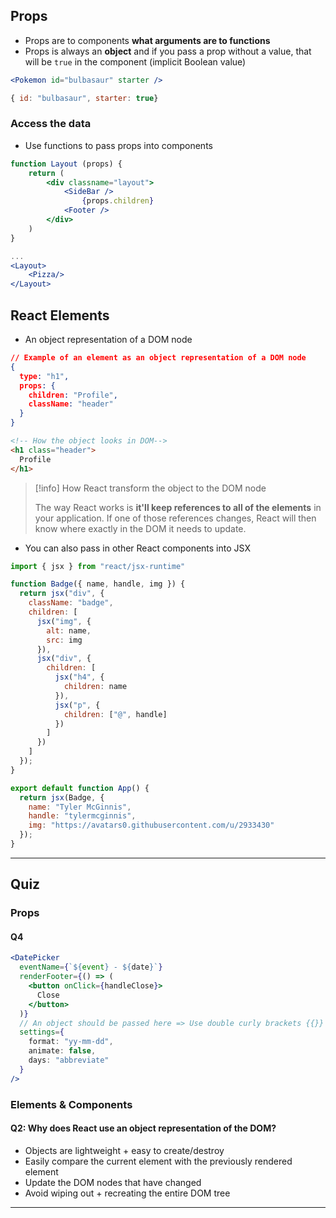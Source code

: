 
## Props

- Props are to components **what arguments are to functions**
- Props is always an **object** and if you pass a prop without a value, that will be `true` in the component (implicit Boolean value)

```jsx
<Pokemon id="bulbasaur" starter />

{ id: "bulbasaur", starter: true}
```

### Access the data

- Use functions to pass props into components

```jsx
function Layout (props) {
	return (
		<div classname="layout">
			<SideBar />
				{props.children}
			<Footer />
		</div>
	)
}

...
<Layout>
	<Pizza/>
</Layout>
```


## React Elements

- An object representation of a DOM node

```json
// Example of an element as an object representation of a DOM node
{
  type: "h1",
  props: {
    children: "Profile",
    className: "header"
  }
}
```

```html
<!-- How the object looks in DOM-->
<h1 class="header">
  Profile
</h1>
```

> [!info] How React transform the object to the DOM node
> 
> The way React works is **it'll keep references to all of the elements** in your application. If one of those references changes, React will then know where exactly in the DOM it needs to update.

- You can also pass in other React components into JSX

```jsx
import { jsx } from "react/jsx-runtime"

function Badge({ name, handle, img }) {
  return jsx("div", {
    className: "badge",
    children: [
      jsx("img", {
        alt: name,
        src: img
      }),
      jsx("div", {
        children: [
          jsx("h4", {
            children: name
          }),
          jsx("p", {
            children: ["@", handle]
          })
        ]
      })
    ]
  });
}

export default function App() {
  return jsx(Badge, {
    name: "Tyler McGinnis",
    handle: "tylermcginnis",
    img: "https://avatars0.githubusercontent.com/u/2933430"
  });
}
```
---

## Quiz


### Props

#### Q4

```jsx
<DatePicker
  eventName={`${event} - ${date}`}
  renderFooter={() => (
    <button onClick={handleClose}>
      Close
    </button>
  )}
  // An object should be passed here => Use double curly brackets {{}}
  settings={
    format: "yy-mm-dd",
    animate: false,
    days: "abbreviate"
  }
/>
```


### Elements & Components

#### Q2: Why does React use an object representation of the DOM?

- Objects are lightweight + easy to create/destroy
- Easily compare the current element with the previously rendered element
- Update the DOM nodes that have changed
- Avoid wiping out + recreating the entire DOM tree

---
